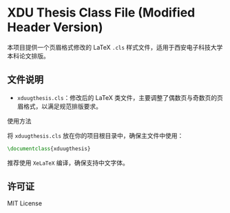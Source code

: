 # XDU Thesis Class File (Modified Header Version)

本项目提供一个页眉格式修改的 LaTeX `.cls` 样式文件，适用于西安电子科技大学本科论文排版。

## 文件说明

- `xduugthesis.cls`：修改后的 LaTeX 类文件，主要调整了偶数页与奇数页的页眉格式，以满足规范排版要求。


使用方法

将 `xduugthesis.cls` 放在你的项目根目录中，确保主文件中使用：

```latex
\documentclass{xduugthesis}
```

推荐使用 `XeLaTeX` 编译，确保支持中文字体。

## 许可证

MIT License
